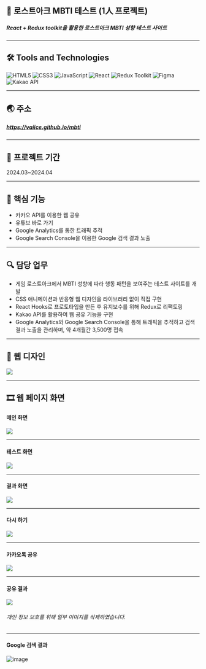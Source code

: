 ## 📝 로스트아크 MBTI 테스트 (1人 프로젝트)
##### React + Redux toolkit을 활용한 로스트아크 MBTI 성향 테스트 사이트

----

## 🛠️ Tools and Technologies
![HTML5](https://img.shields.io/badge/HTML5-%23E34F26.svg?&style=for-the-badge&logo=html5&logoColor=white)
![CSS3](https://img.shields.io/badge/-CSS3-1572B6?logo=css3&logoColor=white&style=for-the-badge)
![JavaScript](https://img.shields.io/badge/JavaScript-%23F7DF1E.svg?&style=for-the-badge&logo=javascript&logoColor=black)
![React](https://img.shields.io/badge/React-%2361DAFB.svg?&style=for-the-badge&logo=react&logoColor=white)
![Redux Toolkit](https://img.shields.io/badge/Redux_Toolkit-%23834383.svg?style=for-the-badge&logo=redux&logoColor=white)
![Figma](https://img.shields.io/badge/-Figma-F24E1E?logo=Figma&logoColor=white&style=for-the-badge)
![Kakao API](https://img.shields.io/badge/Kakao_API-%23FFEB00.svg?style=for-the-badge&logo=kakao&logoColor=black)

----

## 🌏 주소
##### <https://vaiice.github.io/mbti>

----

## 📅 프로젝트 기간
2024.03~2024.04

----
## 🔑 핵심 기능
- 카카오 API를 이용한 웹 공유
- 유튜브 바로 가기
- Google Analytics를 통한 트래픽 추적
- Google Search Console을 이용한 Google 검색 결과 노출

----

## 🔍 담당 업무
- 게임 로스트아크에서 MBTI 성향에 따라 행동 패턴을 보여주는 테스트 사이트를 개발
- CSS 애니메이션과 반응형 웹 디자인을 라이브러리 없이 직접 구현
- React Hooks로 프로토타입을 만든 후 유지보수를 위해 Redux로 리팩토링
- Kakao API를 활용하여 웹 공유 기능을 구현
- Google Analytics와 Google Search Console을 통해 트래픽을 추적하고 검색 결과 노출을 관리하며, 약 4개월간 3,500명 접속

----

## 🎨 웹 디자인
![](https://github.com/VaIice/mbti/assets/141003473/31d0accb-2bf4-4e6a-bdee-b6cc082cd396)

----

## 🎞 웹 페이지 화면
#### 메인 화면
![](https://github.com/VaIice/mbti/assets/141003473/f0a63a19-b6b5-468b-bb71-fe5dc2940a91)

---

#### 테스트 화면
![](https://github.com/VaIice/mbti/assets/141003473/1ce9f944-a588-4d66-8a11-2f14be83e3e2)

---

#### 결과 화면
![](https://github.com/VaIice/mbti/assets/141003473/e608d97a-ce5f-4865-a8d0-0c1a214fb27f)

---

#### 다시 하기
![](https://github.com/VaIice/mbti/assets/141003473/87b0432d-026f-4864-a3c9-6d1115a6605c)

---

#### 카카오톡 공유
![](https://github.com/VaIice/mbti/assets/141003473/c95dd864-b056-44fa-8237-f0340a4a2e12)

---

#### 공유 결과
![](https://github.com/VaIice/mbti/assets/141003473/f817c7b0-1d04-4eb4-9e0a-3a377a216712)
###### 개인 정보 보호를 위해 일부 이미지를 삭제하였습니다.

---

#### Google 검색 결과
![image](https://github.com/VaIice/mbti/assets/141003473/1f24d06d-d4e2-44cf-84f6-a20bdf394957)

